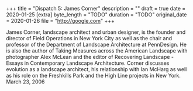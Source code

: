 +++
title = "Dispatch 5: James Corner"
description = ""
draft = true
date = 2020-01-25
[extra]
byte_length = "TODO"
duration = "TODO"
original_date = 2020-01-26
file = "http://google.com"
+++

James Corner, landscape architect and urban designer, is the founder and director of Field Operations in New York City as well as the chair and professor of the Department of Landscape Architecture at PennDesign. He is also the author of Taking Measures across the American Landscape with photographer Alex McLean and the editor of Recovering Landscape - Essays in Contemporary Landscape Architecture. Corner discusses evolution as a landscape architect, his relationship with Ian McHarg as well as his role on the Freshkills Park and the High Line projects in New York. March 23, 2006
